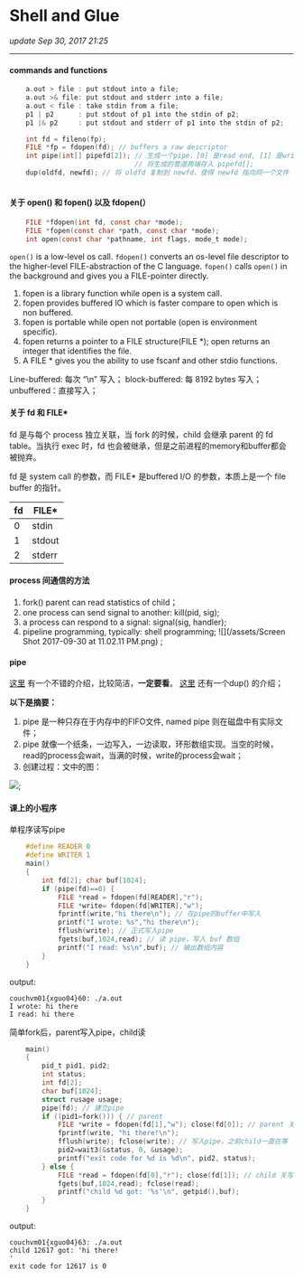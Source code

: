 # Shell and Glue
_update Sep 30, 2017  21:25_

---
#### commands and functions
```c
    a.out > file : put stdout into a file;
    a.out >& file: put stdout and stderr into a file;
    a.out < file : take stdin from a file;
    p1 | p2      : put stdout of p1 into the stdin of p2;
    p1 |& p2     : put stdout and stderr of p1 into the stdin of p2;

    int fd = fileno(fp);
    FILE *fp = fdopen(fd); // buffers a raw descriptor
    int pipe(int[] pipefd[2]); // 生成一个pipe，[0] 是read end, [1] 是write end, 相当于
                               // 将生成的管道两端存入 pipefd[]; 
    dup(oldfd, newfd); // 将 oldfd 复制到 newfd，使得 newfd 指向同一个文件
    
```

#### 关于 open() 和 fopen() 以及 fdopen(）
```c
    FILE *fdopen(int fd, const char *mode);
    FILE *fopen(const char *path, const char *mode);
    int open(const char *pathname, int flags, mode_t mode);
```

`open()` is a low-level os call. `fdopen()` converts an os-level file descriptor to the higher-level FILE-abstraction of the C language. `fopen()` calls `open()` in the background and gives you a FILE-pointer directly.

1) fopen is a library function while open is a system call.
2) fopen provides buffered IO which is faster compare to open which is non buffered.
3) fopen is portable while open not portable (open is environment specific).
4) fopen returns a pointer to a FILE structure(FILE *); open returns an integer that identifies the file.
5) A FILE * gives you the ability to use fscanf and other stdio functions.

Line-buffered: 每次 “\n” 写入；
block-buffered: 每 8192 bytes 写入；
unbuffered：直接写入；

#### 关于 fd 和 FILE*
fd 是与每个 process 独立关联，当 fork 的时候，child 会继承 parent 的 fd table。当执行 exec 时，fd 也会被继承，但是之前进程的memory和buffer都会被抛弃。

fd 是 system call 的参数，而 FILE* 是buffered I/O 的参数，本质上是一个 file buffer 的指针。

|fd   | FILE*  | 
| --- | ------ |
|0    | stdin  |
|1    | stdout |
|2    | stderr |

#### process 间通信的方法
1.  fork() parent can read statistics of child；
2.  one process can send signal to another: kill(pid, sig);
3.  a process can respond to a signal: signal(sig, handler);
4.  pipeline programming, typically: shell programming;
![](/assets/Screen Shot 2017-09-30 at 11.02.11 PM.png) ;

#### pipe
[这里](https://segmentfault.com/a/1190000009528245) 有一个不错的介绍，比较简洁，**一定要看**。
[这里](http://blog.csdn.net/shanshanpt/article/details/39049579) 还有一个dup() 的介绍；

**以下是摘要：**  

1.  pipe 是一种只存在于内存中的FIFO文件, named pipe 则在磁盘中有实际文件；
2.  pipe 就像一个纸条，一边写入，一边读取，环形数组实现。当空的时候，read的process会wait，当满的时候，write的process会wait；
3.  创建过程：文中的图：  

![](https://sfault-image.b0.upaiyun.com/169/623/1696232898-59241c2eb4c67);


#### 课上的小程序
单程序读写pipe
```c
    #define READER 0
    #define WRITER 1
    main()
    {
        int fd[2]; char buf[1024];
        if (pipe(fd)==0) {
        	FILE *read = fdopen(fd[READER],"r");
        	FILE *write= fdopen(fd[WRITER],"w");
        	fprintf(write,"hi there\n"); // 在pipe的buffer中写入
        	printf("I wrote: %s","hi there\n");
        	fflush(write); // 正式写入pipe
        	fgets(buf,1024,read); // 读 pipe，写入 buf 数组
        	printf("I read: %s\n",buf); // 输出数组内容
        }
    } 
```
output:
```
couchvm01{xguo04}60: ./a.out
I wrote: hi there
I read: hi there
```

简单fork后，parent写入pipe，child读
```c
    main()
    {
        pid_t pid1, pid2;
        int status;
        int fd[2];
        char buf[1024];
        struct rusage usage;
        pipe(fd); // 建立pipe
        if ((pid1=fork())) { // parent
        	FILE *write = fdopen(fd[1],"w"); close(fd[0]); // parent 关读开写
        	fprintf(write, "hi there!\n");
        	fflush(write); fclose(write); // 写入pipe，之前child一直在等
        	pid2=wait3(&status, 0, &usage);
            printf("exit code for %d is %d\n", pid2, status);
        } else {
        	FILE *read = fdopen(fd[0],"r"); close(fd[1]); // child 关写开读
        	fgets(buf,1024,read); fclose(read);
        	printf("child %d got: '%s'\n", getpid(),buf);
        }
    }
```
output:
```
couchvm01{xguo04}63: ./a.out
child 12617 got: 'hi there!
'
exit code for 12617 is 0
```









